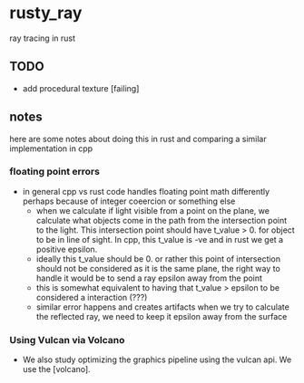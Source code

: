 # rusty_ray
ray tracing in rust

## TODO
- add procedural texture [failing]

## notes
here are some notes about doing this in rust and comparing a similar implementation in cpp

### floating point errors
- in general cpp vs rust code handles floating point math differently perhaps because of integer coeercion or something else
    - when we calculate if light visible from a point on the plane, we calculate what objects come in the path from the intersection point to the light. This intersection point should have t_value > 0. for object to be in line of sight. In cpp, this t_value is -ve and in rust we get a positive epsilon. 
    - ideally this t_value should be 0. or rather this point of intersection should not be considered as it is the same plane, the right way to handle it would be to send a ray epsilon away from the point
    - this is somewhat equivalent to having that t_value > epsilon to be considered a interaction (???)
    - similar error happens and creates artifacts when we try to calculate the reflected ray, we need to keep it epsilon away from the surface

### Using Vulcan via Volcano
- We also study optimizing the graphics pipeline using the vulcan api. We use the [volcano]. 